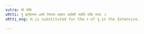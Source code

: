 ```yaml
---
sutra: ग्रो यङि
vRtti: गॄ इत्येतस्य धातो रेफस्य लकार आदेशो भवति यङि परतः ॥
vRtti_eng: ल् is substituted for the र of गॄ in the Intensive.

---
```


